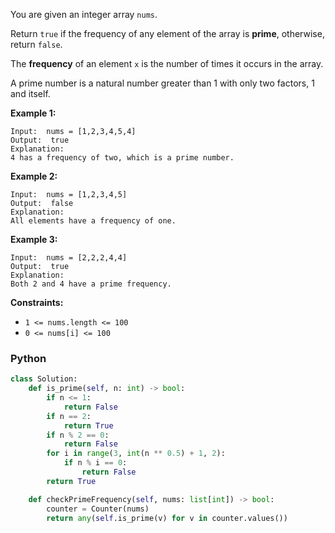 You are given an integer array  `nums`.

Return  `true`  if the frequency of any element of the array is  **prime**, otherwise, return  `false`.

The  **frequency**  of an element  `x`  is the number of times it occurs in the array.

A prime number is a natural number greater than 1 with only two factors, 1 and itself.

**Example 1:**

```
Input:  nums = [1,2,3,4,5,4]
Output:  true
Explanation:
4 has a frequency of two, which is a prime number.
```

**Example 2:**

```
Input:  nums = [1,2,3,4,5]
Output:  false
Explanation:
All elements have a frequency of one.
```

**Example 3:**

```
Input:  nums = [2,2,2,4,4]
Output:  true
Explanation:
Both 2 and 4 have a prime frequency.
```

**Constraints:**

- `1 <= nums.length <= 100`
- `0 <= nums[i] <= 100`

### Python

```py
class Solution:
    def is_prime(self, n: int) -> bool:
        if n <= 1:
            return False
        if n == 2:
            return True
        if n % 2 == 0:
            return False
        for i in range(3, int(n ** 0.5) + 1, 2):
            if n % i == 0:
                return False
        return True

    def checkPrimeFrequency(self, nums: list[int]) -> bool:
        counter = Counter(nums)
        return any(self.is_prime(v) for v in counter.values())
```